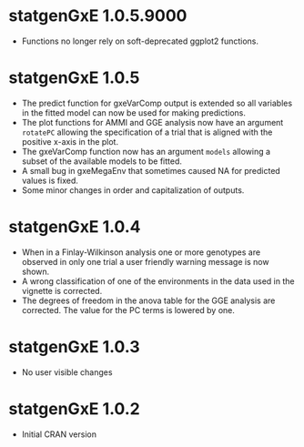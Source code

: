 # statgenGxE 1.0.5.9000

* Functions no longer rely on soft-deprecated ggplot2 functions.

# statgenGxE 1.0.5

* The predict function for gxeVarComp output is extended so all variables in the fitted model can now be used for making predictions.
* The plot functions for AMMI and GGE analysis now have an argument `rotatePC` allowing the specification of a trial that is aligned with the positive x-axis in the plot.
* The gxeVarComp function now has an argument `models` allowing a subset of the available models to be fitted.
* A small bug in gxeMegaEnv that sometimes caused NA for predicted values is fixed.
* Some minor changes in order and capitalization of outputs.

# statgenGxE 1.0.4

* When in a Finlay-Wilkinson analysis one or more genotypes are observed in only one trial a user friendly warning message is now shown.
* A wrong classification of one of the environments in the data used in the vignette is corrected.
* The degrees of freedom in the anova table for the GGE analysis are corrected. The value for the PC terms is lowered by one.

# statgenGxE 1.0.3

* No user visible changes

# statgenGxE 1.0.2

* Initial CRAN version
